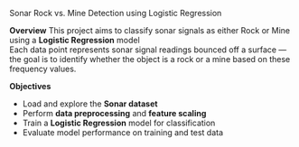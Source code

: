 Sonar Rock vs. Mine Detection using Logistic Regression

**Overview**
This project aims to classify sonar signals as either Rock or Mine using a **Logistic Regression** model  
Each data point represents sonar signal readings bounced off a surface — the goal is to identify whether the object is a rock or a mine based on these frequency values.


**Objectives**
- Load and explore the **Sonar dataset**
- Perform **data preprocessing** and **feature scaling**
- Train a **Logistic Regression** model for classification
- Evaluate model performance on training and test data

